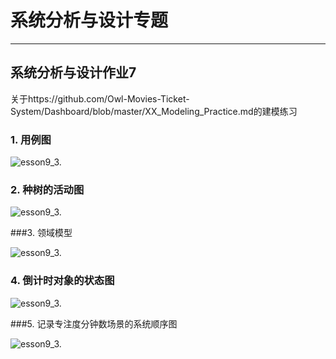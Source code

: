 # 系统分析与设计专题

---



## 系统分析与设计作业7



关于https://github.com/Owl-Movies-Ticket-System/Dashboard/blob/master/XX_Modeling_Practice.md的建模练习



### 1. 用例图

![esson9_3.](E:\学习资料\大三\下\系统分析与设计\gitpage\starthemoon.github.io\images\lesson9_3.1.png)



### 2. 种树的活动图

![esson9_3.](E:\学习资料\大三\下\系统分析与设计\gitpage\starthemoon.github.io\images\lesson9_3.2.png)



###3. 领域模型 

![esson9_3.](E:\学习资料\大三\下\系统分析与设计\gitpage\starthemoon.github.io\images\lesson9_3.3.png)



### 4. 倒计时对象的状态图

![esson9_3.](E:\学习资料\大三\下\系统分析与设计\gitpage\starthemoon.github.io\images\lesson9_3.4.png)



###5. 记录专注度分钟数场景的系统顺序图

![esson9_3.](E:\学习资料\大三\下\系统分析与设计\gitpage\starthemoon.github.io\images\lesson9_3.5.png)